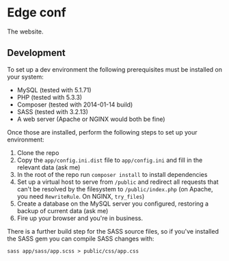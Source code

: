 # Edge conf

The website.

## Development

To set up a dev environment the following prerequisites must be installed on your system:

* MySQL (tested with 5.1.71)
* PHP (tested with 5.3.3)
* Composer (tested with 2014-01-14 build)
* SASS (tested with 3.2.13)
* A web server (Apache or NGINX would both be fine)

Once those are installed, perform the following steps to set up your environment:

1. Clone the repo
2. Copy the `app/config.ini.dist` file to `app/config.ini` and fill in the relevant data (ask me)
3. In the root of the repo run `composer install` to install dependencies
4. Set up a virtual host to serve from `/public` and redirect all requests that can't be resolved by the filesystem to `/public/index.php` (on Apache, you need `RewriteRule`.  On NGINX, `try_files`)
5. Create a database on the MySQL server you configured, restoring a backup of current data (ask me)
6. Fire up your browser and you're in business.

There is a further build step for the SASS source files, so if you've installed the SASS gem you can compile SASS changes with:

    sass app/sass/app.scss > public/css/app.css
